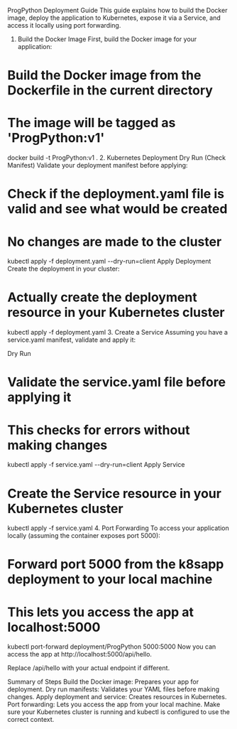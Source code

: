 ProgPython Deployment Guide
This guide explains how to build the Docker image, deploy the application to Kubernetes, expose it via a Service, and access it locally using port forwarding.

1. Build the Docker Image
First, build the Docker image for your application:

# Build the Docker image from the Dockerfile in the current directory
# The image will be tagged as 'ProgPython:v1'
docker build -t ProgPython:v1 .
2. Kubernetes Deployment
Dry Run (Check Manifest)
Validate your deployment manifest before applying:

# Check if the deployment.yaml file is valid and see what would be created
# No changes are made to the cluster
kubectl apply -f deployment.yaml --dry-run=client
Apply Deployment
Create the deployment in your cluster:

# Actually create the deployment resource in your Kubernetes cluster
kubectl apply -f deployment.yaml
3. Create a Service
Assuming you have a service.yaml manifest, validate and apply it:

Dry Run
# Validate the service.yaml file before applying it
# This checks for errors without making changes
kubectl apply -f service.yaml --dry-run=client
Apply Service
# Create the Service resource in your Kubernetes cluster
kubectl apply -f service.yaml
4. Port Forwarding
To access your application locally (assuming the container exposes port 5000):

# Forward port 5000 from the k8sapp deployment to your local machine
# This lets you access the app at localhost:5000
kubectl port-forward deployment/ProgPython 5000:5000
Now you can access the app at http://localhost:5000/api/hello.

Replace /api/hello with your actual endpoint if different.

Summary of Steps
Build the Docker image: Prepares your app for deployment.
Dry run manifests: Validates your YAML files before making changes.
Apply deployment and service: Creates resources in Kubernetes.
Port forwarding: Lets you access the app from your local machine.
Make sure your Kubernetes cluster is running and kubectl is configured to use the correct context.
